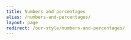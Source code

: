 ```yaml
---
title: Numbers and percentages
alias: /numbers-and-percentages/
layout: page
redirect: /our-style/numbers-and-percentages/
---
```

